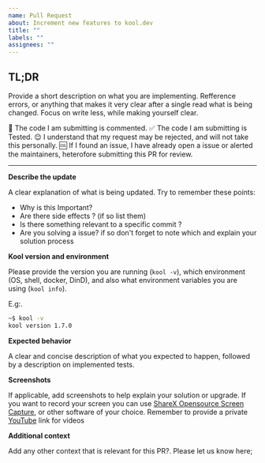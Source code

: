 ```yaml
---
name: Pull Request
about: Increment new features to kool.dev
title: ""
labels: ""
assignees: ""
---
```


## **TL;DR**

Provide a short description on what you are implementing. Refference errors, or anything that makes it very clear after a single read what is being changed. Focus on write less, while making yourself clear.

:speech_balloon: The code I am submitting is commented.
:white_check_mark: The code I am submitting is Tested.
:relieved: I understand that my request may be rejected, and will not take this personally.
:cool: If I found an issue, I have already open a issue or alerted the maintainers, heterofore submitting this PR for review.

<hr>

**Describe the update**

A clear explanation of what is being updated. Try to remember these points:

-   Why is this Important?
-   Are there side effects ? (if so list them)
-   Is there something relevant to a specific commit ?
-   Are you solving a issue? if so don't forget to note which and explain your solution process

**Kool version and environment**

Please provide the version you are running (`kool -v`), which environment (OS, shell, docker, DinD), and also what environment variables you are using (`kool info`).

E.g:.

```bash
~$ kool -v
kool version 1.7.0
```

**Expected behavior**

A clear and concise description of what you expected to happen, followed by a description on implemented tests.

**Screenshots**

If applicable, add screenshots to help explain your solution or upgrade. If you want to record your screen you can use [ShareX Opensource Screen Capture](https://getsharex.com), or other software of your choice. Remember to provide a private [YouTube](https://youtube.com) link for videos

**Additional context**

Add any other context that is relevant for this PR?. Please let us know here;
